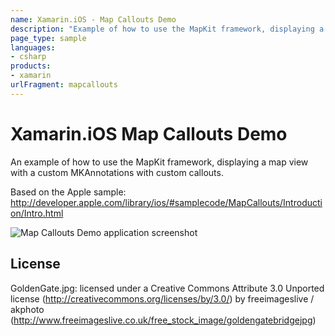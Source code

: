 ```yaml
---
name: Xamarin.iOS - Map Callouts Demo
description: "Example of how to use the MapKit framework, displaying a map view with a custom MKAnnotations with custom callouts #map"
page_type: sample
languages:
- csharp
products:
- xamarin
urlFragment: mapcallouts
---
```

# Xamarin.iOS Map Callouts Demo

An example of how to use the MapKit framework, displaying a map view with a
custom MKAnnotations with custom callouts.

Based on the Apple sample:
http://developer.apple.com/library/ios/#samplecode/MapCallouts/Introduction/Intro.html

![Map Callouts Demo application screenshot](Screenshots/MapCalloutsAll.png "Map Callouts Demo application screenshot")

## License

GoldenGate.jpg: licensed under a Creative Commons Attribute 3.0 Unported license (http://creativecommons.org/licenses/by/3.0/) by freeimageslive / akphoto (http://www.freeimageslive.co.uk/free_stock_image/goldengatebridgejpg)
